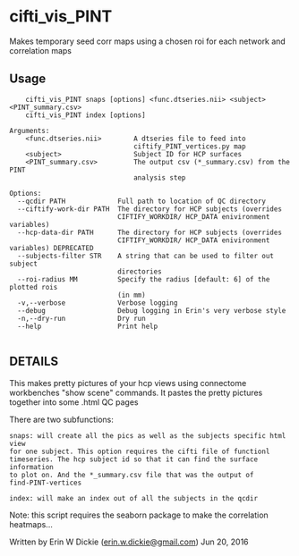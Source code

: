 # cifti_vis_PINT

Makes temporary seed corr maps using a chosen roi for each network and
correlation maps

## Usage
```
    cifti_vis_PINT snaps [options] <func.dtseries.nii> <subject> <PINT_summary.csv>
    cifti_vis_PINT index [options]

Arguments:
    <func.dtseries.nii>        A dtseries file to feed into
                               ciftify_PINT_vertices.py map
    <subject>                  Subject ID for HCP surfaces
    <PINT_summary.csv>         The output csv (*_summary.csv) from the PINT
                               analysis step

Options:
  --qcdir PATH             Full path to location of QC directory
  --ciftify-work-dir PATH  The directory for HCP subjects (overrides
                           CIFTIFY_WORKDIR/ HCP_DATA enivironment variables)
  --hcp-data-dir PATH      The directory for HCP subjects (overrides
                           CIFTIFY_WORKDIR/ HCP_DATA enivironment variables) DEPRECATED
  --subjects-filter STR    A string that can be used to filter out subject
                           directories
  --roi-radius MM          Specify the radius [default: 6] of the plotted rois
                           (in mm)
  -v,--verbose             Verbose logging
  --debug                  Debug logging in Erin's very verbose style
  -n,--dry-run             Dry run
  --help                   Print help


```
## DETAILS
This makes pretty pictures of your hcp views using connectome workbenches
"show scene" commands. It pastes the pretty pictures together into some .html
QC pages

There are two subfunctions:

    snaps: will create all the pics as well as the subjects specific html view
    for one subject. This option requires the cifti file of functionl
    timeseries. The hcp subject id so that it can find the surface information
    to plot on. And the *_summary.csv file that was the output of
    find-PINT-vertices

    index: will make an index out of all the subjects in the qcdir

Note: this script requires the seaborn package to make the correlation
heatmaps...

Written by Erin W Dickie (erin.w.dickie@gmail.com) Jun 20, 2016
